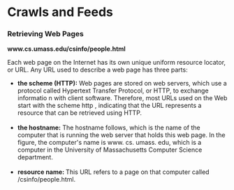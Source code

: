 <h1>Crawls and Feeds</h1>

<h3>Retrieving Web Pages</h3>
<p><strong>www.cs.umass.edu/csinfo/people.html</strong></p>

<p>Each web page on the Internet has its own unique uniform resource locator, or
URL. Any URL used to describe a web page has three parts:</p>
<ul>
<li><strong>the scheme (HTTP):</strong> Web pages are stored on web servers,
which use a protocol called Hypertext Transfer Protocol, or HTTP, to exchange
informatio n with client software. Therefore, most URLs used on the Web start
with the scheme http , indicating that the URL represents a resource that can
be retrieved using HTTP. </li>
<br>
<li><strong>the hostname:</strong> The hostname follows, which is the name of the computer that is running the web server that holds this web page. In the figure, the
computer's name is www. cs. umass. edu, which is a computer in the University of
Massachusetts Computer Science department. </li>
<br>
<li><strong>resource name: </strong>This URL refers to a page on that
computer called /csinfo/people.html.</li>
